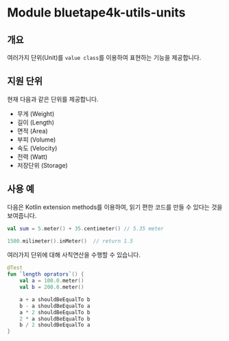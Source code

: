 # Module bluetape4k-utils-units

## 개요

여러가지 단위(Unit)를 `value class`를 이용하여 표현하는 기능을 제공합니다.

## 지원 단위

현재 다음과 같은 단위를 제공합니다.

* 무게 (Weight)
* 길이 (Length)
* 면적 (Area)
* 부피 (Volume)
* 속도 (Velocity)
* 전력 (Watt)
* 저장단위 (Storage)

## 사용 예

다음은 Kotlin extension methods를 이용하여, 읽기 편한 코드를 만들 수 있다는 것을 보여줍니다.

```kotlin
val sum = 5.meter() + 35.centimeter() // 5.35 meter

1500.milimeter().inMeter()  // return 1.5
```

여러가지 단위에 대해 사칙연산을 수행할 수 있습니다.

```kotlin
@Test
fun `length oprators`() {
    val a = 100.0.meter()
    val b = 200.0.meter()

    a + a shouldBeEqualTo b
    b - a shouldBeEqualTo a
    a * 2 shouldBeEqualTo b
    2 * a shouldBeEqualTo b
    b / 2 shouldBeEqualTo a
}
```
